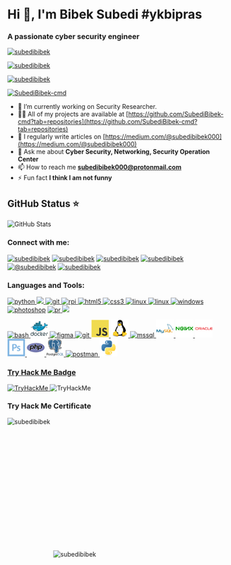 <!-- SubediBibek-cmd/SubediBibek-cmd is a ✨ special ✨ repository because its `README.md` (this file) appears on your GitHub profile.
You can click the Preview link to take a look at your changes. -->

<h1 align="left">Hi 👋, I'm Bibek Subedi #ykbipras</h1>
<h3 align="left">A passionate cyber security engineer</h3>

<p align="left"> <a href="https://github-profile-trophy.vercel.app/?username=SubediBibek-cmd&column=6"><img src="https://github-profile-trophy.vercel.app/?username=SubediBibek-cmd&theme=buddhism&column=8" alt="subedibibek"/></a></p>

<p align="left"> <a href="https://github-profile-trophy.vercel.app/?username=SubediBibek-cmd&column=6"><img src="https://github-profile-trophy.vercel.app/?username=SubediBibek-cmd&column=8" alt="subedibibek"/></a></p>

<p align="left"> <a href="https://github-profile-trophy.vercel.app/?username=SubediBibek-cmd&column=6"><img src="https://github-profile-trophy.vercel.app/?username=SubediBibek-cmd&theme=matrix&column=8" alt="subedibibek" /></a></p>

<p align="left"> <a href="https://twitter.com/SubediBibek2" target="blank"><img src="https://img.shields.io/twitter/follow/subedibibek?logo=twitter&style=for-the-badge" alt="SubediBibek-cmd" /></a></p>

- 🔭 I’m currently working on Security Researcher.
- 👨‍💻 All of my projects are available at [https://github.com/SubediBibek-cmd?tab=repositories](https://github.com/SubediBibek-cmd?tab=repositories)
- 📝 I regularly write articles on [https://medium.com/@subedibibek000](https://medium.com/@subedibibek000)
- 💬 Ask me about **Cyber Security, Networking, Security Operation Center**
- 📫 How to reach me **subedibibek000@protonmail.com**
- ⚡ Fun fact **I think I am not funny**

<h2>GitHub Status ⭐️ </h2>
<p><img src="https://github-readme-stats.vercel.app/api?username=SubediBibek-cmd&amp;show_icons=true" alt="GitHub Stats"></p>

<h3 align="left">Connect with me:</h3>
<p align="left">
<a href="https://twitter.com/subedibibek2" target="blank"><img align="center" src="https://raw.githubusercontent.com/rahuldkjain/github-profile-readme-generator/master/src/images/icons/Social/twitter.svg" alt="subedibibek" height="30" width="40" /></a>
<a href="https://linkedin.com/in/bibek-s-71149b1a6/" target="blank"><img align="center" src="https://raw.githubusercontent.com/rahuldkjain/github-profile-readme-generator/master/src/images/icons/Social/linked-in-alt.svg" alt="subedibibek" height="30" width="40" /></a>
<a href="https://fb.com/ethicalhacker.bibeksubedi" target="blank"><img align="center" src="https://raw.githubusercontent.com/rahuldkjain/github-profile-readme-generator/master/src/images/icons/Social/facebook.svg" alt="subedibibek" height="30" width="40" /></a>
<a href="https://instagram.com/iambibeksubedi" target="blank"><img align="center" src="https://raw.githubusercontent.com/rahuldkjain/github-profile-readme-generator/master/src/images/icons/Social/instagram.svg" alt="subedibibek" height="30" width="40" /></a>
<a href="https://medium.com/@subedibibek000" target="blank"><img align="center" src="https://raw.githubusercontent.com/rahuldkjain/github-profile-readme-generator/master/src/images/icons/Social/medium.svg" alt="@subedibibek" height="30" width="40" /></a>
<a href="https://www.youtube.com/channel/UCuhZNUPdC0forzP3oCP-jYw" target="blank"><img align="center" src="https://raw.githubusercontent.com/rahuldkjain/github-profile-readme-generator/master/src/images/icons/Social/youtube.svg" alt="subedibibek" height="30" width="40" /></a>
</p>

<h3 align="left">Languages and Tools:</h3>
<p align="left">
  <a href="https://www.python.org" target="_blank" rel="noreferrer">
        <img src="https://img.shields.io/badge/Python-FFD43B?style=for-the-badge&logo=python&logoColor=blue" alt="python" />
    </a>
    <a href="https://www.djangoproject.com/" target="_blank" rel="noreferrer"> <img src="https://img.shields.io/badge/Django-092E20?style=for-the-badge&logo=django&logoColor=green" />
    </a>
    <a href="https://git-scm.com/" target="_blank" rel="noreferrer"> <img src="https://img.shields.io/badge/GIT-E44C30?style=for-the-badge&logo=git&logoColor=white" alt="git" />
   </a
  </a>
 <a href="https://www.raspberrypi.org/" target="_blank" rel="noreferrer"> <img src="https://img.shields.io/badge/Raspberry%20Pi-A22846?style=for-the-badge&logo=Raspberry%20Pi&logoColor=white" alt="rpi" />
    </a> <a href="https://www.w3.org/html/" target="_blank" rel="noreferrer"> <img src="https://img.shields.io/badge/HTML5-E34F26?style=for-the-badge&logo=html5&logoColor=white" alt="html5" /> </a>
    <a href="https://www.w3schools.com/css/" target="_blank" rel="noreferrer"> <img
            src="https://img.shields.io/badge/CSS3-1572B6?style=for-the-badge&logo=css3&logoColor=white" alt="css3" />
    </a>
    <a href="https://www.linux.org/" target="_blank" rel="noreferrer">
        <img src="https://img.shields.io/badge/manjaro-35BF5C?style=for-the-badge&logo=manjaro&logoColor=white"
            alt="linux" />
    </a>
    <a href="https://www.linux.org/" target="_blank" rel="noreferrer">
        <img src="https://img.shields.io/badge/Arch_Linux-1793D1?style=for-the-badge&logo=arch-linux&logoColor=white"
            alt="linux" />
    </a>
    <a href="" target="_blank" rel="noreferrer">
        <img src="https://img.shields.io/badge/Windows_95-008080?style=for-the-badge&logo=windows-95&logoColor=white"
            alt="windows" /></a>
    </a>
    <a href="https://www.photoshop.com/en" target="_blank" rel="noreferrer"> <img src="https://img.shields.io/badge/Adobe%20Photoshop-31A8FF?style=for-the-badge&logo=Adobe%20Photoshop&logoColor=black" alt="photoshop" /></a>
   <a href="https://www.photoshop.com/en" target="_blank" rel="noreferrer"> <img src="https://img.shields.io/badge/Adobe%20Premiere%20Pro-9999FF?style=for-the-badge&logo=Adobe%20Premiere%20Pro&logoColor=white" alt="pr" />
</a>
<a href="https://www.figma.com/" target="_blank" rel="noreferrer"> <img src="https://img.shields.io/badge/Figma-F24E1E?style=for-the-badge&logo=figma&logoColor=white"/> </a>
</p>

<p align="left"> <a href="https://www.gnu.org/software/bash/" target="_blank" rel="noreferrer"> <img src="https://www.vectorlogo.zone/logos/gnu_bash/gnu_bash-icon.svg" alt="bash" width="40" height="40"/> </a> <a href="https://www.docker.com/" target="_blank" rel="noreferrer"> <img src="https://raw.githubusercontent.com/devicons/devicon/master/icons/docker/docker-original-wordmark.svg" alt="docker" width="40" height="40"/> </a> <a href="https://www.figma.com/" target="_blank" rel="noreferrer"> <img src="https://www.vectorlogo.zone/logos/figma/figma-icon.svg" alt="figma" width="40" height="40"/> </a> <a href="https://git-scm.com/" target="_blank" rel="noreferrer"> <img src="https://www.vectorlogo.zone/logos/git-scm/git-scm-icon.svg" alt="git" width="40" height="40"/> </a> <a href="https://developer.mozilla.org/en-US/docs/Web/JavaScript" target="_blank" rel="noreferrer"> <img src="https://raw.githubusercontent.com/devicons/devicon/master/icons/javascript/javascript-original.svg" alt="javascript" width="40" height="40"/> </a> <a href="https://www.linux.org/" target="_blank" rel="noreferrer"> <img src="https://raw.githubusercontent.com/devicons/devicon/master/icons/linux/linux-original.svg" alt="linux" width="40" height="40"/> </a> <a href="https://www.microsoft.com/en-us/sql-server" target="_blank" rel="noreferrer"> <img src="https://www.svgrepo.com/show/303229/microsoft-sql-server-logo.svg" alt="mssql" width="40" height="40"/> </a> <a href="https://www.mysql.com/" target="_blank" rel="noreferrer"> <img src="https://raw.githubusercontent.com/devicons/devicon/master/icons/mysql/mysql-original-wordmark.svg" alt="mysql" width="40" height="40"/> </a> <a href="https://www.nginx.com" target="_blank" rel="noreferrer"> <img src="https://raw.githubusercontent.com/devicons/devicon/master/icons/nginx/nginx-original.svg" alt="nginx" width="40" height="40"/> </a> <a href="https://www.oracle.com/" target="_blank" rel="noreferrer"> <img src="https://raw.githubusercontent.com/devicons/devicon/master/icons/oracle/oracle-original.svg" alt="oracle" width="40" height="40"/> </a> <a href="https://www.photoshop.com/en" target="_blank" rel="noreferrer"> <img src="https://raw.githubusercontent.com/devicons/devicon/master/icons/photoshop/photoshop-line.svg" alt="photoshop" width="40" height="40"/> </a> <a href="https://www.php.net" target="_blank" rel="noreferrer"> <img src="https://raw.githubusercontent.com/devicons/devicon/master/icons/php/php-original.svg" alt="php" width="40" height="40"/> </a> <a href="https://www.postgresql.org" target="_blank" rel="noreferrer"> <img src="https://raw.githubusercontent.com/devicons/devicon/master/icons/postgresql/postgresql-original-wordmark.svg" alt="postgresql" width="40" height="40"/> </a> <a href="https://postman.com" target="_blank" rel="noreferrer"> <img src="https://www.vectorlogo.zone/logos/getpostman/getpostman-icon.svg" alt="postman" width="40" height="40"/> </a> <a href="https://www.python.org" target="_blank" rel="noreferrer"> <img src="https://raw.githubusercontent.com/devicons/devicon/master/icons/python/python-original.svg" alt="python" width="40" height="40"/> </a> <a href="https://www.selenium.dev" target="_blank" rel="noreferrer">

### Try Hack Me Badge
<img src="https://tryhackme-badges.s3.amazonaws.com/subedibibek.png" alt="TryHackMe"> <a> <img src="https://tryhackme-badges.s3.amazonaws.com/iambibeksubedi.png" alt="TryHackMe"> </a>

### Try Hack Me Certificate

<a href="https://tryhackme.com/p/iambibeksubedi" target="blank"><img align="left" src="https://tryhackme-certificates.s3-eu-west-1.amazonaws.com/THM-S09TPAXKAH.png" alt="subedibibek" height="300" width="400" /></a> <a href="https://tryhackme.com/p/iambibeksubedi" target="blank"><img align="right" src="https://tryhackme-certificates.s3-eu-west-1.amazonaws.com/THM-VD4FTVDGPW.png" alt="subedibibek" height="300" width="400" /></a>
